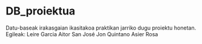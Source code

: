 # DB_proiektua
Datu-baseak irakasgaian ikasitakoa praktikan jarriko dugu proiektu honetan.
Egileak: 
Leire Garcia
Aitor San José
Jon Quintano
Asier Rosa
